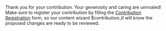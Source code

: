 Thank you for your contribution. Your generosity and caring are unrivaled! Make sure to register your contribution by filling the [Contribution Registration](https://forms.gle/XDfxU4E61ZwEESSMA) form, so our content wizard $contribution_tl will know the proposed changes are ready to be reviewed.